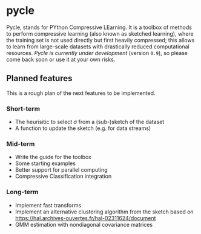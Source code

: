 # pycle
Pycle, stands for PYthon Compressive LEarning. It is a toolbox of methods to perform compressive learning (also known as sketched learning), where the training set is not used directly but first heavily compressed; this allows to learn from large-scale datasets with drastically reduced computational resources.
*Pycle is currently under development* (version `0.9`), so please come back soon or use it at your own risks.

## Planned features
This is a rough plan of the next features to be implemented.

### Short-term
* The heurisitic to select $\sigma$ from a (sub-)sketch of the dataset
* A function to update the sketch (e.g. for data streams)

### Mid-term
* Write the guide for the toolbox
* Some starting examples
* Better support for parallel computing
* Compressive Classification integration

### Long-term
* Implement fast transforms
* Implement an alternative clustering algorithm from the sketch based on https://hal.archives-ouvertes.fr/hal-02311624/document
* GMM estimation with nondiagonal covariance matrices
